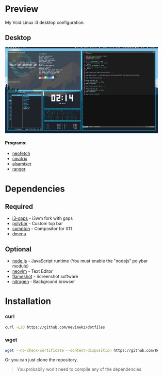 # Preview
My Void Linux i3 desktop configuration.

## Desktop
![Desktop](/.assets/rice.png)

#### Programs:
* [neofetch](https://github.com/dylanaraps/neofetch)
* [cmatrix](https://github.com/abishekvashok/cmatrix)
* [alsamixer](https://github.com/gittup/alsa-utils/tree/gittup/alsamixer)
* [ranger](https://github.com/ranger/ranger)

# Dependencies

## Required
* [i3-gaps](https://github.com/Airblader/i3) - i3wm fork with gaps
* [polybar](https://github.com/polybar/polybar) - Custom top bar
* [compton](https://github.com/chjj/compton) - Compositor for X11
* [dmenu](https://tools.suckless.org/dmenu/)

## Optional
* [node.js](https://github.com/nodejs/node) - JavaScript runtime (You must enable the "nodejs" polybar module)
* [neovim](https://github.com/neovim/neovim/wiki/Installing-Neovim) - Text Editor
* [flameshot](https://github.com/lupoDharkael/flameshot) - Screenshot software
* [nitrogen](https://github.com/l3ib/nitrogen/) - Background browser

# Installation
### curl
```bash
curl -LJO https://github.com/Kevinwkz/dotfiles
```

### wget
```bash
wget --no-check-certificate --content-disposition https://github.com/Kevinwkz/dotfiles
```

Or you can just clone the repository.
> You probabily won't need to compile any of the dependencies.

